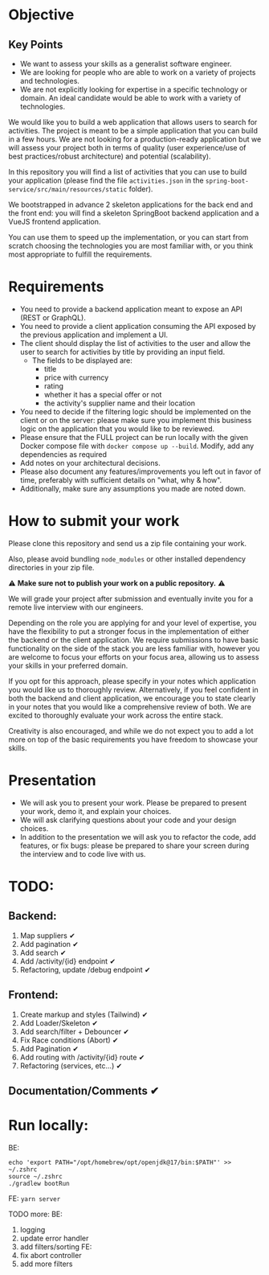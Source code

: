 # Objective

## Key Points

- We want to assess your skills as a generalist software engineer.
- We are looking for people who are able to work on a variety of projects and technologies.
- We are not explicitly looking for expertise in a specific technology or domain. An ideal candidate would be able to work with a variety of technologies.

We would like you to build a web application that allows users to search for activities.
The project is meant to be a simple application that you can build in a few hours.
We are not looking for a production-ready application but we will assess your project both in terms of quality (user experience/use of best practices/robust architecture) and potential (scalability).

In this repository you will find a list of activities that you can use to build your application (please find the file `activities.json` in the `spring-boot-service/src/main/resources/static` folder).

We bootstrapped in advance 2 skeleton applications for the back end and the front end: you will find a skeleton SpringBoot backend application and a VueJS frontend application.

You can use them to speed up the implementation, or you can start from scratch choosing the technologies you are most familiar with, or you think most appropriate to fulfill the requirements.

# Requirements

- You need to provide a backend application meant to expose an API (REST or GraphQL).
- You need to provide a client application consuming the API exposed by the previous application and implement a UI.
- The client should display the list of activities to the user and allow the user to search for activities by title by
  providing an input field.
  - The fields to be displayed are:
    - title
    - price with currency
    - rating
    - whether it has a special offer or not
    - the activity's supplier name and their location
- You need to decide if the filtering logic should be implemented on the client or on the server: please make sure you implement this business logic on the application that you would like to be reviewed.
- Please ensure that the FULL project can be run locally with the given Docker compose file with `docker compose up --build`. Modify, add any dependencies as required
- Add notes on your architectural decisions.
- Please also document any features/improvements you left out in favor of time, preferably with sufficient details on "what, why & how".
- Additionally, make sure any assumptions you made are noted down.

# How to submit your work

Please clone this repository and send us a zip file containing your work.

Also, please avoid bundling `node_modules` or other installed dependency directories in your zip file.

⚠️ **Make sure not to publish your work on a public repository.** ⚠️

We will grade your project after submission and eventually invite you for a remote live interview with our engineers.

Depending on the role you are applying for and your level of expertise, you have the flexibility to put a stronger focus in the implementation of either the backend or the client application. We require submissions to have basic functionality on the side of the stack you are less familiar with, however you are welcome to focus your efforts on your focus area, allowing us to assess your skills in your preferred domain.

If you opt for this approach, please specify in your notes which application you would like us to thoroughly review. Alternatively, if you feel confident in both the backend and client application, we encourage you to state clearly in your notes that you would like a comprehensive review of both. We are excited to thoroughly evaluate your work across the entire stack.

Creativity is also encouraged, and while we do not expect you to add a lot more on top of the basic requirements you have freedom to showcase your skills.

# Presentation

- We will ask you to present your work. Please be prepared to present your work, demo it, and explain your choices.
- We will ask clarifying questions about your code and your design choices.
- In addition to the presentation we will ask you to refactor the code, add features, or fix bugs:
  please be prepared to share your screen during the interview and to code live with us.

# TODO:

## Backend:

1. Map suppliers ✔
2. Add pagination ✔
3. Add search ✔
4. Add /activity/{id} endpoint ✔
5. Refactoring, update /debug endpoint ✔

## Frontend:

1. Create markup and styles (Tailwind) ✔
2. Add Loader/Skeleton ✔
3. Add search/filter + Debouncer ✔
4. Fix Race conditions (Abort) ✔
5. Add Pagination ✔
6. Add routing with /activity/{id} route ✔
7. Refactoring (services, etc...) ✔

## Documentation/Comments ✔


# Run locally:
BE:
```
echo 'export PATH="/opt/homebrew/opt/openjdk@17/bin:$PATH"' >> ~/.zshrc
source ~/.zshrc
./gradlew bootRun
```
FE: `yarn server`

TODO more:
BE:
1. logging
2. update error handler
3. add filters/sorting
FE:
1. fix abort controller
2. add more filters